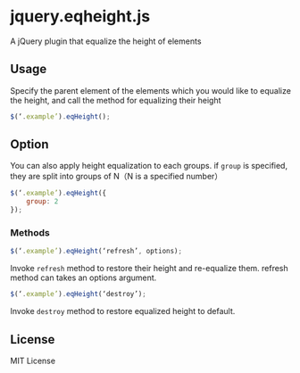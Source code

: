 # jquery.eqheight.js

A jQuery plugin that equalize the height of elements

## Usage
Specify the parent element of the elements which you would like to equalize the height,
and call the method for equalizing their height

```js
$(‘.example’).eqHeight();
```

## Option
You can also apply height equalization to each groups.
if `group` is specified, they are split into groups of N（N is a specified number）

```js
$(‘.example’).eqHeight({
	group: 2 
});
```

### Methods
```js
$(‘.example’).eqHeight(‘refresh’, options);
```
Invoke `refresh` method to restore their height and re-equalize them.
refresh method can takes an options argument.


```js
$(‘.example’).eqHeight(‘destroy’);
```
Invoke `destroy` method to restore equalized height to default.

## License
MIT License